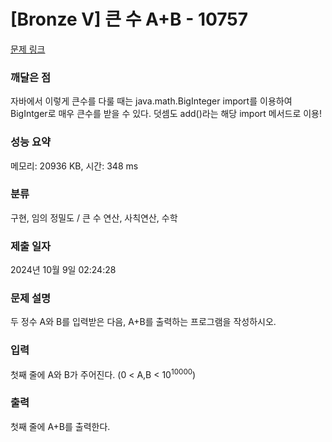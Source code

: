 # [Bronze V] 큰 수 A+B - 10757 

[문제 링크](https://www.acmicpc.net/problem/10757) 

### 깨달은 점
자바에서 이렇게 큰수를 다룰 때는 java.math.BigInteger import를 이용하여 BigIntger로 매우 큰수를 받을 수 있다. 덧셈도 add()라는 해당 import 메서드로 이용!

### 성능 요약

메모리: 20936 KB, 시간: 348 ms

### 분류

구현, 임의 정밀도 / 큰 수 연산, 사칙연산, 수학

### 제출 일자

2024년 10월 9일 02:24:28

### 문제 설명

<p>두 정수 A와 B를 입력받은 다음, A+B를 출력하는 프로그램을 작성하시오.</p>

### 입력 

 <p>첫째 줄에 A와 B가 주어진다. (0 < A,B < 10<sup>10000</sup>)</p>

### 출력 

 <p>첫째 줄에 A+B를 출력한다.</p>

